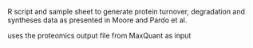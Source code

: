 R script and sample sheet to generate protein turnover, degradation and syntheses data as presented in Moore and Pardo et al.

uses the proteomics output file from MaxQuant as input
